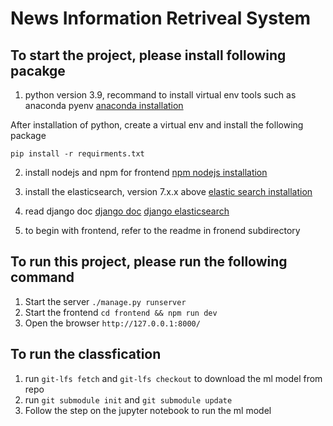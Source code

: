# News Information Retriveal System

## To start the project, please install following pacakge

1. python version 3.9, recommand to install virtual env tools such as anaconda pyenv 
[anaconda installation](https://docs.anaconda.com/anaconda/install/index.html)

After installation of python, create a virtual env and install the following package
```
pip install -r requirments.txt
```

2. install nodejs and npm for frontend
[npm nodejs installation](https://nodejs.org/en/download/)

3. install the elasticsearch, version 7.x.x above
[elastic search installation](https://www.elastic.co/guide/en/elasticsearch/reference/current/install-elasticsearch.html)

4. read django doc
[django doc](https://docs.djangoproject.com/en/4.0/)
[django elasticsearch ](https://django-elasticsearch-dsl.readthedocs.io/en/latest/)

5. to begin with frontend, refer to the readme in fronend subdirectory

## To run this project, please run the following command

1. Start the server ```./manage.py runserver```
2. Start the frontend ```cd frontend && npm run dev```
3. Open the browser ```http://127.0.0.1:8000/``` 

## To run the classfication

1. run ```git-lfs fetch``` and ```git-lfs checkout``` to download the ml model from repo
2. run ```git submodule init``` and ```git submodule update```
3. Follow the step on the jupyter notebook to run the ml model
